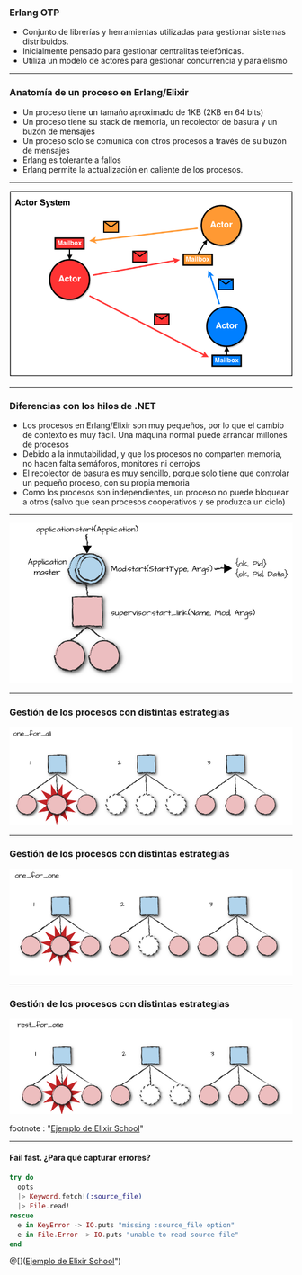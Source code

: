 ### Erlang OTP

- Conjunto de librerías y herramientas utilizadas para gestionar sistemas distribuidos.
- Inicialmente pensado para gestionar centralitas telefónicas.
- Utiliza un modelo de actores para gestionar concurrencia y paralelismo

---

### Anatomía de un proceso en Erlang/Elixir

- Un proceso tiene un tamaño aproximado de 1KB (2KB en 64 bits)
- Un proceso tiene su stack de memoria, un recolector de basura y un buzón de mensajes
- Un proceso solo se comunica con otros procesos a través de su buzón de mensajes
- Erlang es tolerante a fallos
- Erlang permite la actualización en caliente de los procesos.

--- 

![Modelo de actores](assets/img/ActorModel.png)

--- 

### Diferencias con los hilos de .NET

- Los procesos en Erlang/Elixir son muy pequeños, por lo que el cambio de contexto es muy fácil. Una máquina normal puede arrancar millones de procesos
- Debido a la inmutabilidad, y que los procesos no comparten memoria, no hacen falta semáforos, monitores ni cerrojos
- El recolector de basura es muy sencillo, porque solo tiene que controlar un pequeño proceso, con su propia memoria
- Como los procesos son independientes, un proceso no puede bloquear a otros (salvo que sean procesos cooperativos y se produzca un ciclo)

---

![app supervisor](assets/img/appsupervisor.png)

---

### Gestión de los procesos con distintas estrategias

![one for all](assets/img/one_for_all.png)

---

### Gestión de los procesos con distintas estrategias

![one for one](assets/img/one_for_one.png)

---

### Gestión de los procesos con distintas estrategias

![rest for one](assets/img/rest_for_one.png)

footnote : "<a href='https://elixirschool.com/es/lessons/advanced/error-handling/'>Ejemplo de Elixir School</a>"

---

#### Fail fast. ¿Para qué capturar errores?

```elixir
try do
  opts
  |> Keyword.fetch!(:source_file)
  |> File.read!
rescue
  e in KeyError -> IO.puts "missing :source_file option"
  e in File.Error -> IO.puts "unable to read source file"
end

```
@[](<a href='https://elixirschool.com/es/lessons/advanced/error-handling/'>Ejemplo de Elixir School</a>")


